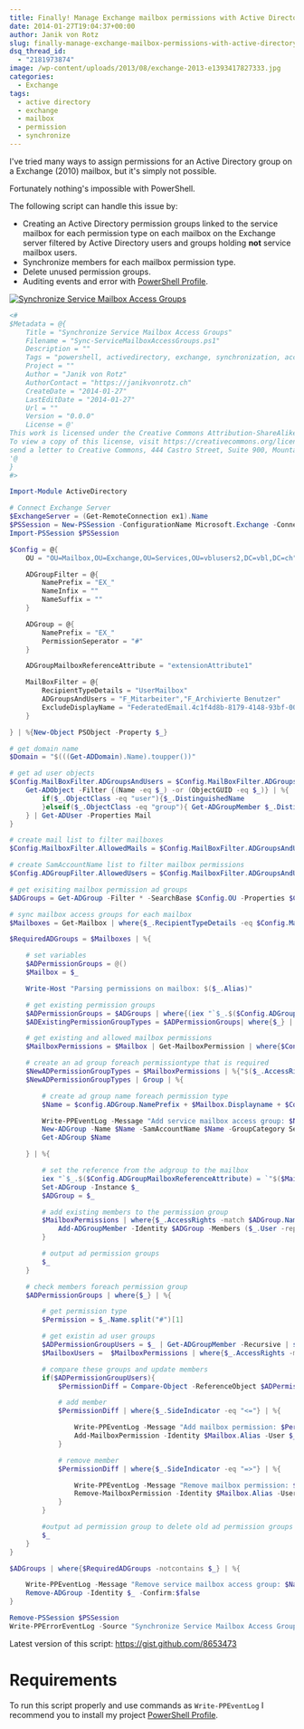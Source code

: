 ```yaml
---
title: Finally! Manage Exchange mailbox permissions with Active Directory groups
date: 2014-01-27T19:04:37+00:00
author: Janik von Rotz
slug: finally-manage-exchange-mailbox-permissions-with-active-directory-groups
dsq_thread_id:
  - "2181973874"
image: /wp-content/uploads/2013/08/exchange-2013-e1393417827333.jpg
categories:
  - Exchange
tags:
  - active directory
  - exchange
  - mailbox
  - permission
  - synchronize
---
```

I've tried many ways to assign permissions for an Active Directory group on a Exchange (2010) mailbox, but it's simply not possible.

Fortunately nothing's impossible with PowerShell.

The following script can handle this issue by:

<!--more-->

<ul>
    <li>Creating an Active Directory permission groups linked to the service mailbox for each permission type on each mailbox on the Exchange server filtered by Active Directory users and groups holding <strong>not</strong> service mailbox users.</li>
    <li>Synchronize members for each mailbox permission type.</li>
    <li>Delete unused permission groups.</li>
    <li>Auditing events and error with <a href="https://github.com/janikvonrotz/PowerShell-Profile">PowerShell Profile</a>.</li>
</ul>

[![Synchronize Service Mailbox Access Groups](/wp-content/uploads/2014/01/Synchronize-Service-Mailbox-Access-Groups-1024x413.jpg)](/wp-content/uploads/2014/01/Synchronize-Service-Mailbox-Access-Groups.jpg)

```powershell
<#
$Metadata = @{
	Title = "Synchronize Service Mailbox Access Groups"
	Filename = "Sync-ServiceMailboxAccessGroups.ps1"
	Description = ""
	Tags = "powershell, activedirectory, exchange, synchronization, access, mailbox, groups, permissions"
	Project = ""
	Author = "Janik von Rotz"
	AuthorContact = "https://janikvonrotz.ch"
	CreateDate = "2014-01-27"
	LastEditDate = "2014-01-27"
	Url = ""
	Version = "0.0.0"
	License = @'
This work is licensed under the Creative Commons Attribution-ShareAlike 3.0 Switzerland License.
To view a copy of this license, visit https://creativecommons.org/licenses/by-sa/3.0/ch/ or
send a letter to Creative Commons, 444 Castro Street, Suite 900, Mountain View, California, 94041, USA.
'@
}
#>

Import-Module ActiveDirectory

# Connect Exchange Server
$ExchangeServer = (Get-RemoteConnection ex1).Name
$PSSession = New-PSSession -ConfigurationName Microsoft.Exchange -ConnectionUri "https://$ExchangeServer/PowerShell/" -Authentication Kerberos
Import-PSSession $PSSession

$Config = @{
    OU = "OU=Mailbox,OU=Exchange,OU=Services,OU=vblusers2,DC=vbl,DC=ch"

    ADGroupFilter = @{
        NamePrefix = "EX_"
        NameInfix = ""
        NameSuffix = ""
    }

    ADGroup = @{
        NamePrefix = "EX_"
        PermissionSeperator = "#"
    }

    ADGroupMailboxReferenceAttribute = "extensionAttribute1"

    MailBoxFilter = @{
        RecipientTypeDetails = "UserMailbox"
        ADGroupsAndUsers = "F_Mitarbeiter","F_Archivierte Benutzer"
        ExcludeDisplayName = "FederatedEmail.4c1f4d8b-8179-4148-93bf-00a95fa1e042"
    }

} | %{New-Object PSObject -Property $_}

# get domain name
$Domain = "$(((Get-ADDomain).Name).toupper())"

# get ad user objects
$Config.MailBoxFilter.ADGroupsAndUsers = $Config.MailBoxFilter.ADGroupsAndUsers | %{
    Get-ADObject -Filter {(Name -eq $_) -or (ObjectGUID -eq $_)} | %{
        if($_.ObjectClass -eq "user"){$_.DistinguishedName
        }elseif($_.ObjectClass -eq "group"){ Get-ADGroupMember $_.DistinguishedName -Recursive}
    } | Get-ADUser -Properties Mail
}

# create mail list to filter mailboxes
$Config.MailboxFilter.AllowedMails = $Config.MailBoxFilter.ADGroupsAndUsers | %{"$($_.Mail)"}

# create SamAccountName list to filter mailbox permissions
$Config.ADGroupFilter.AllowedUsers = $Config.MailboxFilter.ADGroupsAndUsers | %{"$($Domain + $_.SamAccountName)"}

# get exisiting mailbox permission ad groups
$ADGroups = Get-ADGroup -Filter * -SearchBase $Config.OU -Properties $Config.ADGroupMailboxReferenceAttribute | where{$_.Name.StartsWith($Config.ADGroupFilter.NamePrefix) -and $_.Name.Contains($Config.ADGroupFilter.NameInfix) -and $_.Name.EndsWith($Config.ADGroupFilter.NameSuffix)}

# sync mailbox access groups for each mailbox
$Mailboxes = Get-Mailbox | where{$_.RecipientTypeDetails -eq $Config.MailBoxFilter.RecipientTypeDetails -and $Config.MailboxFilter.AllowedMails -notcontains $_.PrimarySmtpAddress.tolower() -and $Config.MailBoxFilter.ExcludeDisplayName -notcontains $_.DisplayName}

$RequiredADGroups = $Mailboxes | %{

    # set variables
    $ADPermissionGroups = @()
    $Mailbox = $_

    Write-Host "Parsing permissions on mailbox: $($_.Alias)"

    # get existing permission groups
    $ADPermissionGroups = $ADGroups | where{(iex "`$_.$($Config.ADGroupMailboxReferenceAttribute)") -eq $Mailbox.Guid}
    $ADExistingPermissionGroupTypes = $ADPermissionGroups| where{$_} | %{$_.Name.split("#")[1]}

    # get existing and allowed mailbox permissions
    $MailboxPermissions = $Mailbox | Get-MailboxPermission | where{$Config.ADGroupFilter.AllowedUsers -contains $_.User}

    # create an ad group foreach permissiontype that is required
    $NewADPermissionGroupTypes = $MailboxPermissions | %{"$($_.AccessRights)".split(", ") | where{$_} | %{$_} | %{$_ | where{$ADExistingPermissionGroupTypes -notcontains $_}}}
    $NewADPermissionGroupTypes | Group | %{

        # create ad group name foreach permission type
        $Name = $config.ADGroup.NamePrefix + $Mailbox.Displayname + $Config.ADGroup.PermissionSeperator + $_.Name

        Write-PPEventLog -Message "Add service mailbox access group: $Name" -Source "Synchronize Service Mailbox Access Groups" -WriteMessage
        New-ADGroup -Name $Name -SamAccountName $Name -GroupCategory Security -GroupScope Global -DisplayName $Name  -Path $Config.OU -Description "Exchange Access Group for: $($Mailbox.Displayname)"
        Get-ADGroup $Name

    } | %{

        # set the reference from the adgroup to the mailbox
        iex "`$_.$($Config.ADGroupMailboxReferenceAttribute) = `"$($Mailbox.Guid)`""
        Set-ADGroup -Instance $_
        $ADGroup = $_

        # add existing members to the permission group
        $MailboxPermissions | where{$_.AccessRights -match $ADGroup.Name.split("#")[1]} | %{
            Add-ADGroupMember -Identity $ADGroup -Members ($_.User -replace "$Domain","")
        }

        # output ad permission groups
        $_
    }

    # check members foreach permission group
    $ADPermissionGroups | where{$_} | %{

        # get permission type
        $Permission = $_.Name.split("#")[1]

        # get existin ad user groups
        $ADPermissionGroupUsers = $_ | Get-ADGroupMember -Recursive | select @{L="User";E={$($Domain + $_.SamAccountName)}}
        $MailboxUsers =  $MailboxPermissions | where{$_.AccessRights -match $Permission} | select user

        # compare these groups and update members
        if($ADPermissionGroupUsers){
            $PermissionDiff = Compare-Object -ReferenceObject $ADPermissionGroupUsers -DifferenceObject $MailboxUsers -Property User

            # add member
            $PermissionDiff | where{$_.SideIndicator -eq "<="} | %{

                Write-PPEventLog -Message "Add mailbox permission: $Permission for user: $($_.User) on mailbox: $($Mailbox.Alias)" -Source "Synchronize Service Mailbox Access Groups" -WriteMessage
                Add-MailboxPermission -Identity $Mailbox.Alias -User $_.User -AccessRights $Permission
            }

            # remove member
            $PermissionDiff | where{$_.SideIndicator -eq "=>"} | %{

                Write-PPEventLog -Message "Remove mailbox permission: $Permission for user: $($_.User) on mailbox: $($Mailbox.Alias)" -Source "Synchronize Service Mailbox Access Groups" -WriteMessage
                Remove-MailboxPermission -Identity $Mailbox.Alias -User $_.User -AccessRights $Permission -Confirm:$false
            }
        }

        #output ad permission group to delete old ad permission groups
        $_
    }
}

$ADGroups | where{$RequiredADGroups -notcontains $_} | %{

    Write-PPEventLog -Message "Remove service mailbox access group: $Name" -Source "Synchronize Service Mailbox Access Groups" -WriteMessage
    Remove-ADGroup -Identity $_ -Confirm:$false
}

Remove-PSSession $PSSession
Write-PPErrorEventLog -Source "Synchronize Service Mailbox Access Groups" -ClearErrorVariable
```

Latest version of this script: <a href="https://gist.github.com/8653473" target="_blank">https://gist.github.com/8653473</a>

<h1>Requirements</h1>

To run this script properly and use commands as `Write-PPEventLog` I recommend you to install my project <a href="https://github.com/janikvonrotz/PowerShell-Profile">PowerShell Profile</a>.